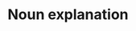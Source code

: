 # Noun explanation

<!--
本文描述使用Exchange时可能需要了解的名词和解释。

- Nebula Exchange：在本手册中简称为Exchange或Exchange 2.x，是一款基于Apache Spark&trade;的Spark应用，用于批量数据迁移。它支持将多种不同来源和格式的数据文件转换为Nebula Graph能识别的点和边数据，再并发导入Nebula Graph。

- Aparch Spark&trade;：是专为大规模数据处理而设计的快速通用的计算引擎，是Apache软件基金会的一个开源项目。

- Driver Program：在本手册中简称为Driver，是运行应用的main函数并且新建SparkContext实例的程序。
-->
